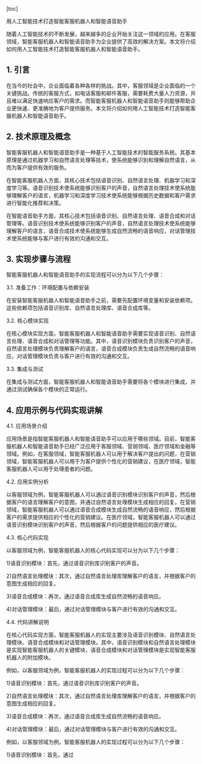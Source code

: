 
[toc]                    
                
                
用人工智能技术打造智能客服机器人和智能语音助手

随着人工智能技术的不断发展，越来越多的企业开始关注这一领域的应用。在客服领域，智能客服机器人和智能语音助手为企业提供了高效的解决方案。本文将介绍如何用人工智能技术打造智能客服机器人和智能语音助手。

## 1. 引言

在当今的社会中，企业面临着各种各样的挑战。其中，客服领域是企业面临的一个关键挑战。传统的客服方式，如电话客服和邮件客服，需要耗费大量人力资源，并且难以满足快速响应客户的需求。而智能客服机器人和智能语音助手则能够帮助企业更快速、更准确地为客户提供服务。本文将介绍如何用人工智能技术打造智能客服机器人和智能语音助手。

## 2. 技术原理及概念

智能客服机器人和智能语音助手是一种基于人工智能技术的智能服务系统。其基本原理是通过机器学习和自然语言处理等技术，使系统能够识别和理解自然语言，从而为客户提供有效的服务。

在智能客服机器人方面，其核心技术包括语音识别、自然语言处理、机器学习和深度学习等。语音识别技术使系统能够识别客户的声音，自然语言处理技术使系统能够理解客户的语言，机器学习和深度学习技术使系统能够根据历史数据和客户需求进行智能化推荐和决策。

在智能语音助手方面，其核心技术包括语音识别、自然语言处理、语音合成和对话管理等。语音识别技术使系统能够识别客户的声音，自然语言处理技术使系统能够理解客户的语言，语音合成技术使系统能够生成自然流畅的语音响应，对话管理技术使系统能够与客户进行有效的沟通和交互。

## 3. 实现步骤与流程

智能客服机器人和智能语音助手的实现流程可以分为以下几个步骤：

3.1. 准备工作：环境配置与依赖安装

在安装智能客服机器人和智能语音助手之前，需要先配置环境变量和安装依赖项。这些依赖项包括语音识别库、自然语言处理库、语音合成库等。

3.2. 核心模块实现

在核心模块实现方面，智能客服机器人和智能语音助手需要实现语音识别、自然语言处理、语音合成和对话管理等功能。其中，语音识别模块负责识别客户的声音，自然语言处理模块负责理解客户的语言，语音合成模块负责生成自然流畅的语音响应，对话管理模块负责与客户进行有效的沟通和交互。

3.3. 集成与测试

在集成与测试方面，智能客服机器人和智能语音助手需要将各个模块进行集成，并通过测试确保各个模块的正常运行。

## 4. 应用示例与代码实现讲解

4.1. 应用场景介绍

应用场景是指智能客服机器人和智能语音助手可以应用于哪些领域。目前，智能客服机器人和智能语音助手已经广泛应用于客服领域、营销领域、医疗领域和金融等领域。例如，在客服领域，智能客服机器人可以用于解决客户提出的问题，在营销领域，智能客服机器人可以用于为客户提供个性化的营销建议，在医疗领域，智能客服机器人可以用于处理患者的问题。

4.2. 应用实例分析

以客服领域为例，智能客服机器人可以通过语音识别模块识别客户的声音，然后根据客户的语言理解客户的意图，并通过自然语言处理模块生成相应的回复。在营销领域，智能客服机器人可以通过语音合成模块生成自然流畅的语音响应，然后根据客户的需求提供相应的个性化的营销建议。在医疗领域，智能客服机器人可以通过语音识别模块识别客户的声音，然后根据客户的问题提供相应的医疗建议。

4.3. 核心代码实现

以客服领域为例，智能客服机器人的核心代码实现可以分为以下几个步骤：

1)语音识别模块：首先，通过语音识别库识别客户的声音。

2)自然语言处理模块：其次，通过自然语言处理库理解客户的语言，并根据客户的意图生成相应的回复。

3)语音合成模块：再次，通过语音合成库生成自然流畅的语音响应。

4)对话管理模块：最后，通过对话管理模块与客户进行有效的沟通和交互。

4.4. 代码讲解说明

在核心代码实现方面，智能客服机器人的实现主要涉及语音识别模块、自然语言处理模块、语音合成模块和对话管理模块。其中，语音识别模块和自然语言处理模块是实现智能客服机器人的关键模块，语音合成模块和对话管理模块是实现智能客服机器人的附加模块。

例如，以客服领域为例，智能客服机器人的实现过程可以分为以下几个步骤：

1)语音识别模块：首先，通过语音识别库识别客户的声音。

2)自然语言处理模块：其次，通过自然语言处理库理解客户的语言，并根据客户的意图生成相应的回复。

3)语音合成模块：再次，通过语音合成库生成自然流畅的语音响应。

4)对话管理模块：最后，通过对话管理模块与客户进行有效的沟通和交互。

例如，以客服领域为例，智能客服机器人的实现过程可以分为以下几个步骤：

1)语音识别模块：首先，通过


